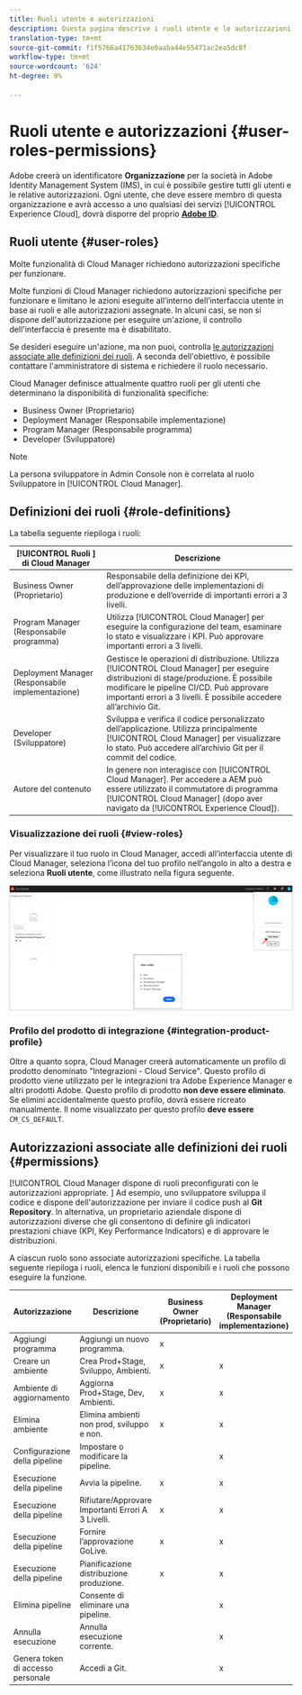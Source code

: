 ```yaml
---
title: Ruoli utente e autorizzazioni
description: Questa pagina descrive i ruoli utente e le autorizzazioni. Segui questa pagina per scoprire come aggiungere utenti e assegnarli ai ruoli di Cloud Manager.
translation-type: tm+mt
source-git-commit: f1f5766a41763634e0aaba44e55471ac2ea5dc8f
workflow-type: tm+mt
source-wordcount: '624'
ht-degree: 9%

---
```



# Ruoli utente e autorizzazioni {#user-roles-permissions}

Adobe creerà un identificatore **Organizzazione** per la società in Adobe Identity Management System (IMS), in cui è possibile gestire tutti gli utenti e le relative autorizzazioni. Ogni utente, che deve essere membro di questa organizzazione e avrà accesso a uno qualsiasi dei servizi [!UICONTROL Experience Cloud], dovrà disporre del proprio **[Adobe ID](/help/onboarding/what-is-required/get-your-adobe-id.md)**.

## Ruoli utente {#user-roles}

Molte funzionalità di Cloud Manager richiedono autorizzazioni specifiche per funzionare.

Molte funzioni di Cloud Manager richiedono autorizzazioni specifiche per funzionare e limitano le azioni eseguite all’interno dell’interfaccia utente in base ai ruoli e alle autorizzazioni assegnate. In alcuni casi, se non si dispone dell&#39;autorizzazione per eseguire un&#39;azione, il controllo dell&#39;interfaccia è presente ma è disabilitato.

Se desideri eseguire un&#39;azione, ma non puoi, controlla [le autorizzazioni associate alle definizioni dei ruoli](#permissions). A seconda dell&#39;obiettivo, è possibile contattare l&#39;amministratore di sistema e richiedere il ruolo necessario.

Cloud Manager definisce attualmente quattro ruoli per gli utenti che determinano la disponibilità di funzionalità specifiche:

* Business Owner (Proprietario)
* Deployment Manager (Responsabile implementazione)
* Program Manager (Responsabile programma)
* Developer (Sviluppatore)

>[!NOTE]
>La persona sviluppatore in Admin Console non è correlata al ruolo Sviluppatore in [!UICONTROL Cloud Manager].

## Definizioni dei ruoli {#role-definitions}

La tabella seguente riepiloga i ruoli:

| [!UICONTROL Ruoli ] di Cloud Manager | Descrizione |
|--- |--- |
| Business Owner (Proprietario) | Responsabile della definizione dei KPI, dell’approvazione delle implementazioni di produzione e dell’override di importanti errori a 3 livelli. |
| Program Manager (Responsabile programma) | Utilizza [!UICONTROL Cloud Manager] per eseguire la configurazione del team, esaminare lo stato e visualizzare i KPI. Può approvare importanti errori a 3 livelli. |
| Deployment Manager (Responsabile implementazione) | Gestisce le operazioni di distribuzione. Utilizza [!UICONTROL Cloud Manager] per eseguire distribuzioni di stage/produzione. È possibile modificare le pipeline CI/CD. Può approvare importanti errori a 3 livelli. È possibile accedere all’archivio Git. |
| Developer (Sviluppatore) | Sviluppa e verifica il codice personalizzato dell’applicazione. Utilizza principalmente [!UICONTROL Cloud Manager] per visualizzare lo stato. Può accedere all’archivio Git per il commit del codice. |
| Autore del contenuto | In genere non interagisce con [!UICONTROL Cloud Manager]. Per accedere a AEM può essere utilizzato il commutatore di programma [!UICONTROL Cloud Manager] (dopo aver navigato da [!UICONTROL Experience Cloud]). |

### Visualizzazione dei ruoli {#view-roles}

Per visualizzare il tuo ruolo in Cloud Manager, accedi all’interfaccia utente di Cloud Manager, seleziona l’icona del tuo profilo nell’angolo in alto a destra e seleziona **Ruoli utente**, come illustrato nella figura seguente.

![](/help/onboarding/what-is-required/assets/admin-console-9.png)

### Profilo del prodotto di integrazione {#integration-product-profile}

Oltre a quanto sopra, Cloud Manager creerà automaticamente un profilo di prodotto denominato &quot;Integrazioni - Cloud Service&quot;. Questo profilo di prodotto viene utilizzato per le integrazioni tra Adobe Experience Manager e altri prodotti Adobe. Questo profilo di prodotto **non deve essere eliminato**. Se elimini accidentalmente questo profilo, dovrà essere ricreato manualmente. Il nome visualizzato per questo profilo **deve essere** `CM_CS_DEFAULT`.


## Autorizzazioni associate alle definizioni dei ruoli {#permissions}

[!UICONTROL Cloud Manager dispone di ruoli preconfigurati con le autorizzazioni appropriate. ] Ad esempio, uno sviluppatore sviluppa il codice e dispone dell&#39;autorizzazione per inviare il codice push al **Git Repository**. In alternativa, un proprietario aziendale dispone di autorizzazioni diverse che gli consentono di definire gli indicatori prestazioni chiave (KPI, Key Performance Indicators) e di approvare le distribuzioni.


A ciascun ruolo sono associate autorizzazioni specifiche. La tabella seguente riepiloga i ruoli, elenca le funzioni disponibili e i ruoli che possono eseguire la funzione.

| Autorizzazione | Descrizione | Business Owner (Proprietario) | Deployment Manager (Responsabile implementazione) | Program Manager (Responsabile programma) | Developer (Sviluppatore) |
|--- |--- |--- |--- |--- |--- |
| Aggiungi programma | Aggiungi un nuovo programma. | x |  |  |  |
| Creare un ambiente | Crea Prod+Stage, Sviluppo, Ambienti. | x | x |  |  |
| Ambiente di aggiornamento | Aggiorna Prod+Stage, Dev, Ambienti. | x | x |  |  |
| Elimina ambiente | Elimina ambienti non prod, sviluppo e non. | x | x |  |  |
| Configurazione della pipeline | Impostare o modificare la pipeline. |  | x |  |  |
| Esecuzione della pipeline | Avvia la pipeline. | x | x |  |  |
| Esecuzione della pipeline | Rifiutare/Approvare Importanti Errori A 3 Livelli. | x | x | x |  |
| Esecuzione della pipeline | Fornire l’approvazione GoLive. | x | x | x |  |
| Esecuzione della pipeline | Pianificazione distribuzione produzione. | x | x | x |  |
| Elimina pipeline | Consente di eliminare una pipeline. |  | x |  |  |
| Annulla esecuzione | Annulla esecuzione corrente. |  | x |  |  |
| Genera token di accesso personale | Accedi a Git. |  | x |  | x |